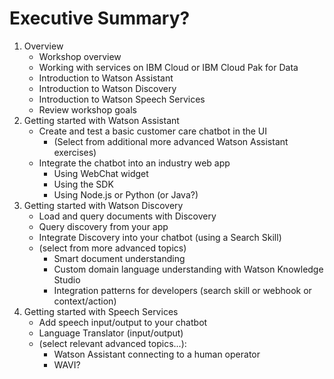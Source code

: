# Executive Summary?

1. Overview
   * Workshop overview
   * Working with services on IBM Cloud or IBM Cloud Pak for Data
   * Introduction to Watson Assistant
   * Introduction to Watson Discovery
   * Introduction to Watson Speech Services
   * Review workshop goals
2. Getting started with Watson Assistant
   * Create and test a basic customer care chatbot in the UI
     * \(Select from additional more advanced Watson Assistant exercises\)
   * Integrate the chatbot into an industry web app
     * Using WebChat widget
     * Using the SDK
     * Using Node.js or Python \(or Java?\)
3. Getting started with Watson Discovery
   * Load and query documents with Discovery
   * Query discovery from your app
   * Integrate Discovery into your chatbot \(using a Search Skill\)
   * \(select from more advanced topics\)
     * Smart document understanding
     * Custom domain language understanding with Watson Knowledge Studio
     * Integration patterns for developers \(search skill or webhook or context/action\)
4. Getting started with Speech Services
   * Add speech input/output to your chatbot
   * Language Translator \(input/output\)
   * \(select relevant advanced topics...\):
     * Watson Assistant connecting to a human operator
     * WAVI?



